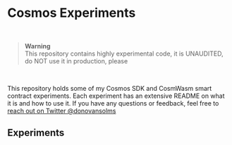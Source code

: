 # Cosmos Experiments

<br/>

> **Warning**<br/>
> This repository contains highly experimental code, it is UNAUDITED, do NOT use it in production, please<br/>

<br/>

This repository holds some of my Cosmos SDK and CosmWasm smart contract experiments. Each experiment has an extensive README on what it is and how to use it. If you have any questions or feedback, feel free to [reach out on Twitter @donovansolms](https://twitter.com/donovansolms)

## Experiments
